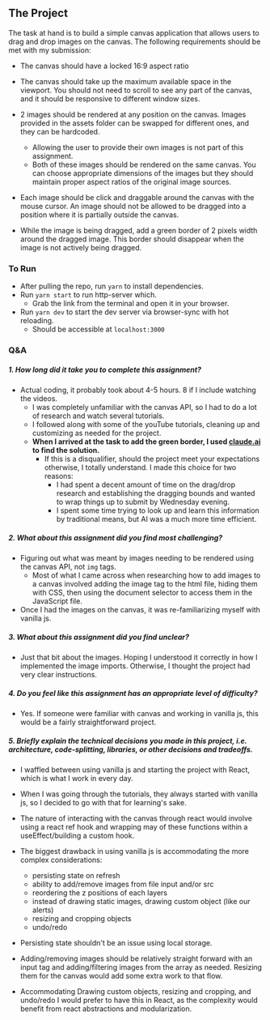 ## The Project

The task at hand is to build a simple canvas application that allows users to drag and drop images on the canvas. The following requirements should be met with my submission:

- The canvas should have a locked 16:9 aspect ratio

- The canvas should take up the maximum available space in the viewport. You should not need to scroll to see any part of the canvas, and it should be responsive to different window sizes.

- 2 images should be rendered at any position on the canvas. Images provided in the assets folder can be swapped for different ones, and they can be hardcoded.

  - Allowing the user to provide their own images is not part of this assignment.
  - Both of these images should be rendered on the same canvas. You can choose appropriate dimensions of the images but they should maintain proper aspect ratios of the original image sources.

- Each image should be click and draggable around the canvas with the mouse cursor. An image should not be allowed to be dragged into a position where it is partially outside the canvas.

- While the image is being dragged, add a green border of 2 pixels width around the dragged image. This border should disappear when the image is not actively being dragged.

### To Run

- After pulling the repo, run `yarn` to install dependencies.
- Run `yarn start` to run http-server which.
  - Grab the link from the terminal and open it in your browser.
- Run `yarn dev` to start the dev server via browser-sync with hot reloading.
  - Should be accessible at `localhost:3000`

### Q&A

##### 1. How long did it take you to complete this assignment?

  - Actual coding, it probably took about 4-5 hours. 8 if I include watching the videos.
    - I was completely unfamiliar with the canvas API, so I had to do a lot of research and watch several tutorials.
    - I followed along with some of the youTube tutorials, cleaning up and customizing as needed for the project.
    - **When I arrived at the task to add the green border, I used [claude.ai](https://claude.ai) to find the solution.**
      - If this is a disqualifier, should the project meet your expectations otherwise, I totally understand. I made this choice for two reasons:
        - I had spent a decent amount of time on the drag/drop research and establishing the dragging bounds and wanted to wrap things up to submit by Wednesday evening.
        -  I spent some time trying to look up and learn this information by traditional means, but AI was a much more time efficient.

##### 2. What about this assignment did you find most challenging?

  - Figuring out what was meant by images needing to be rendered using the canvas API, not `img` tags.
    - Most of what I came across when researching how to add images to a canvas involved adding the image tag to the html file, hiding them with CSS, then using the document selector to access them in the JavaScript file.
  - Once I had the images on the canvas, it was re-familiarizing myself with vanilla js.

##### 3. What about this assignment did you find unclear?

  - Just that bit about the images. Hoping I understood it correctly in how I implemented the image imports.
    Otherwise, I thought the project had very clear instructions.

##### 4. Do you feel like this assignment has an appropriate level of difficulty?

  - Yes. If someone were familiar with canvas and working in vanilla js, this would be a fairly straightforward project.

##### 5. Briefly explain the technical decisions you made in this project, i.e. architecture, code-splitting, libraries, or other decisions and tradeoffs.

  - I waffled between using vanilla js and starting the project with React, which is what I work in every day.
  - When I was going through the tutorials, they always started with vanilla js, so I decided to go with that for learning's sake.
  - The nature of interacting with the canvas through react would involve using a react ref hook and wrapping may of these functions within a useEffect/building a custom hook.
  - The biggest drawback in using vanilla js is accommodating the more complex considerations:

    - persisting state on refresh
    - ability to add/remove images from file input and/or src
    - reordering the z positions of each layers
    - instead of drawing static images, drawing custom object (like our alerts)
    - resizing and cropping objects
    - undo/redo

  - Persisting state shouldn't be an issue using local storage.
  - Adding/removing images should be relatively straight forward with an input tag and adding/filtering images from the array as needed. Resizing them for the canvas would add some extra work to that flow.
  - Accommodating Drawing custom objects, resizing and cropping, and undo/redo I would prefer to have this in React, as the complexity would benefit from react abstractions and modularization.
